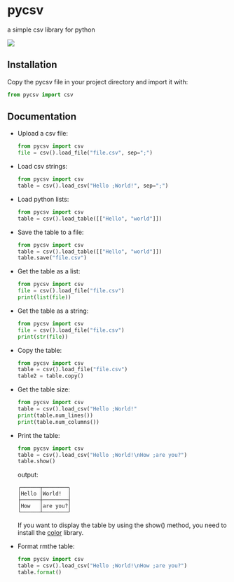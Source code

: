 # pycsv
a simple csv library for python

<img src="https://skillicons.dev/icons?i=py&perline=12" />

## Installation
Copy the pycsv file in your project directory and import it with:
```python
from pycsv import csv
```

## Documentation

 - Upload a csv file: 
    ```python
    from pycsv import csv
    file = csv().load_file("file.csv", sep=";")
    ```
 - Load csv strings: 
    ```python
    from pycsv import csv
    table = csv().load_csv("Hello ;World!", sep=";")
    ```

 - Load python lists:
    ```python
    from pycsv import csv
    table = csv().load_table([["Hello", "world"]])
    ```

 - Save the table to a file:
      ```python
      from pycsv import csv
      table = csv().load_table([["Hello", "world"]])
      table.save("file.csv")
      ```
 - Get the table as a list:
      ```python
      from pycsv import csv
      file = csv().load_file("file.csv")
      print(list(file))
      ```
-  Get the table as a string:
      ```python  
      from pycsv import csv
      file = csv().load_file("file.csv")
      print(str(file))
      ```

 - Copy the table:
      ```python
      from pycsv import csv
      table = csv().load_file("file.csv")
      table2 = table.copy()
      ```

- Get the table size:
   ```python
   from pycsv import csv
   table = csv().load_csv("Hello ;World!"
   print(table.num_lines())
   print(table.num_columns())
   ```
- Print the table:
   ```python
   from pycsv import csv
   table = csv().load_csv("Hello ;World!\nHow ;are you?")
   table.show()
   ```
   output:
   ```
   ╭──────┬────────╮
   │Hello │World!  │
   ├──────┼────────┤
   │How   │are you?│
   ╰──────┴────────╯
   ```
   If you want to display the table by using the show() method, you need to install the [color](https://github.com/azachia/color) library.

 - Format rmthe table:
   ```python
   from pycsv import csv
   table = csv().load_csv("Hello ;World!\nHow ;are you?")
   table.format()
   ```
